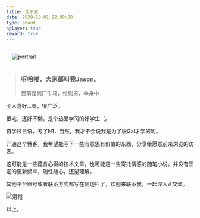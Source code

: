 ```yaml
---
title: 关于我
date: 2020-10-01 22:00:00
type: about
aplayer: true
reward: true
---
```


<div class="text-center">
  <div class="site-author-avatar">
    <img src="https://cdn.jsdelivr.net/gh/zhizunjiege/cdn/img/avatar.jpg" alt="portrait" title="Jason" style="margin:1rem;">
  </div>
</div>

> ### 呀哈喽，大家都叫我Jason。
>
> 目前是鹅厂牛马，性别男，~~单身中~~
>

个人喜好...嗯，很广泛。

很宅，还好不懒，是个热爱学习的好学生（。

自学过日语，考了N1，当然，我才不会说我是为了玩Gal才学的呢。

开通这个博客，我希望能写下一些有意思有价值的东西，分享给愿意前来浏览的访客。

这可能是一些蕴含心得的技术文章，也可能是一些寄托情感的随笔小说。并没有固定的更新频率，随性随心，还望理解。

其他平台账号或者联系方式都写在侧边栏了，欢迎来联系我，一起深入⚦交流。

![滑稽](https://cdn.jsdelivr.net/gh/zhizunjiege/cdn/img/emoji/kanna.gif)

以上。
